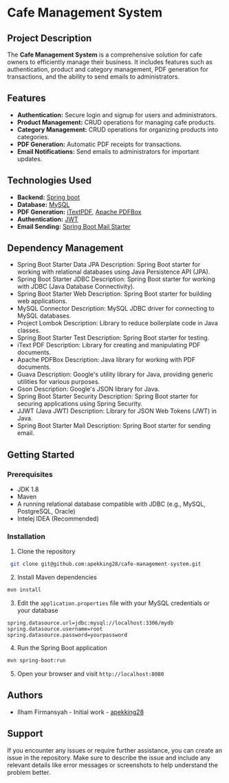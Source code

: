 # Cafe Management System

## Project Description

The **Cafe Management System** is a comprehensive solution for cafe owners to efficiently manage their business. It includes features such as authentication, product and category management, PDF generation for transactions, and the ability to send emails to administrators.

## Features

- **Authentication:** Secure login and signup for users and administrators.
- **Product Management:** CRUD operations for managing cafe products.
- **Category Management:** CRUD operations for organizing products into categories.
- **PDF Generation:** Automatic PDF receipts for transactions.
- **Email Notifications:** Send emails to administrators for important updates.

## Technologies Used

- **Backend:** [Spring boot](https://spring.io/projects/spring-boot)
- **Database:** [MySQL](https://www.mysql.com/)
- **PDF Generation:** [iTextPDF](https://itextpdf.com/), [Apache PDFBox](https://pdfbox.apache.org/)
- **Authentication:** [JWT](https://jwt.io)
- **Email Sending:** [Spring Boot Mail Starter](https://docs.spring.io/spring-boot/docs/current/reference/html/features.html#features.email)

## Dependency Management
  - Spring Boot Starter Data JPA
      Description: Spring Boot starter for working with relational databases using Java Persistence API (JPA).
  - Spring Boot Starter JDBC
      Description: Spring Boot starter for working with JDBC (Java Database Connectivity).
  - Spring Boot Starter Web
      Description: Spring Boot starter for building web applications.
  - MySQL Connector
      Description: MySQL JDBC driver for connecting to MySQL databases.
  - Project Lombok
      Description: Library to reduce boilerplate code in Java classes.
  - Spring Boot Starter Test
      Description: Spring Boot starter for testing.
  - iText PDF
      Description: Library for creating and manipulating PDF documents.
  - Apache PDFBox
      Description: Java library for working with PDF documents.
  - Guava
      Description: Google's utility library for Java, providing generic utilities for various purposes.
  - Gson
      Description: Google's JSON library for Java.
  - Spring Boot Starter Security
      Description: Spring Boot starter for securing applications using Spring Security.
  - JJWT (Java JWT)
      Description: Library for JSON Web Tokens (JWT) in Java.
  - Spring Boot Starter Mail
      Description: Spring Boot starter for sending email.

## Getting Started

### Prerequisites

- JDK 1.8
- Maven
- A running relational database compatible with JDBC (e.g., MySQL, PostgreSQL, Oracle)
- Intelej IDEA (Recommended)

### Installation

1. Clone the repository
  ```sh
   git clone git@github.com:apekking28/cafe-management-system.git
  ```
2. Install Maven dependencies
  ```sh
  mvn install
  ```
3. Edit the `application.properties` file with your MySQL credentials or your database
  ```properties
  spring.datasource.url=jdbc:mysql://localhost:3306/mydb
  spring.datasource.username=root
  spring.datasource.password=yourpassword
  ```
4. Run the Spring Boot application
  ```sh
  mvn spring-boot:run
  ```
5. Open your browser and visit `http://localhost:8080`

## Authors

- Ilham Firmansyah - Initial work - [apekking28](https://github.com/apekking28)

## Support

If you encounter any issues or require further assistance, you can create an issue in the repository. Make sure to describe the issue and include any relevant details like error messages or screenshots to help understand the problem better.

